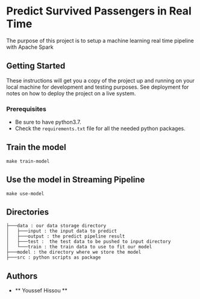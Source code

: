 # Predict Survived Passengers in Real Time

The purpose of this project is to setup a machine learning real time pipeline with Apache Spark

## Getting Started

These instructions will get you a copy of the project up and running on your local machine for development and testing purposes. See deployment for notes on how to deploy the project on a live system.

### Prerequisites

- Be sure to have python3.7.
- Check the `requirements.txt` file for all the needed python packages. 

## Train the model

```
make train-model
```

## Use the model in Streaming Pipeline

```
make use-model
```

## Directories

```
├───data : our data storage directory
│   ├───input : the input data to predict
│   ├───output : the predict pipeline result
│   ├───test :  the test data to be pushed to input directory
│   └───train : the train data to use to fit our model
├───model : the directory where we store the model 
├───src : python scripts as package

```

## Authors

* ** Youssef Hissou **